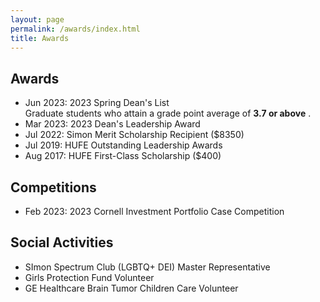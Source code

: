 ```yaml
---
layout: page
permalink: /awards/index.html
title: Awards
---
```


## Awards

- Jun 2023: 2023 Spring Dean's List <br> Graduate students who attain a grade point average of **3.7 or above** .
- Mar 2023: 2023 Dean's Leadership Award
- Jul 2022: Simon Merit Scholarship Recipient ($8350)
- Jul 2019: HUFE Outstanding Leadership Awards
- Aug 2017: HUFE First-Class Scholarship ($400)

## Competitions

- Feb 2023: 2023 Cornell Investment Portfolio Case Competition

## Social Activities

- SImon Spectrum Club (LGBTQ+ DEI) Master Representative
- Girls Protection Fund Volunteer
- GE Healthcare Brain Tumor Children Care Volunteer

